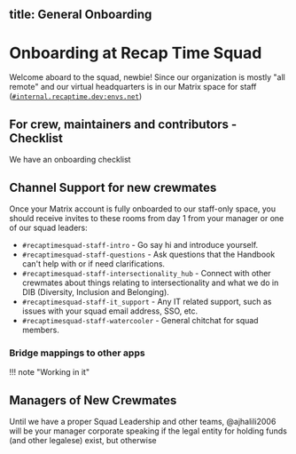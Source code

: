 title: General Onboarding
---

# Onboarding at Recap Time Squad

Welcome aboard to the squad, newbie! Since our organization is mostly "all remote" and our virtual headquarters is in our Matrix space for staff
([`#internal.recaptime.dev:envs.net`](https://matrix.to/#/#internal.recaptime.dev:envs.net?via=envs.net))

## For crew, maintainers and contributors - Checklist

We have an onboarding checklist

## Channel Support for new crewmates

Once your Matrix account is fully onboarded to our staff-only space, you should receive invites to these rooms from day 1 from your manager
or one of our squad leaders:

* `#recaptimesquad-staff-intro` - Go say hi and introduce yourself.
* `#recaptimesquad-staff-questions` - Ask questions that the Handbook can't help with or if need clarifications.
* `#recaptimesquad-staff-intersectionality_hub` - Connect with other crewmates about things relating to intersectionality and
what we do in DIB (Diversity, Inclusion and Belonging).
* `#recaptimesquad-staff-it_support` - Any IT related support, such as issues with your squad email address, SSO, etc.
* `#recaptimesquad-staff-watercooler` - General chitchat for squad members.

### Bridge mappings to other apps

!!! note "Working in it"

## Managers of New Crewmates

Until we have a proper Squad Leadership and other teams, @ajhalili2006 will be
your manager corporate speaking if the legal entity for holding funds (and other legalese)
exist, but otherwise
